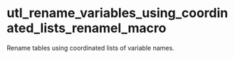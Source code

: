 # utl_rename_variables_using_coordinated_lists_renamel_macro
Rename tables using coordinated lists of variable names.  
